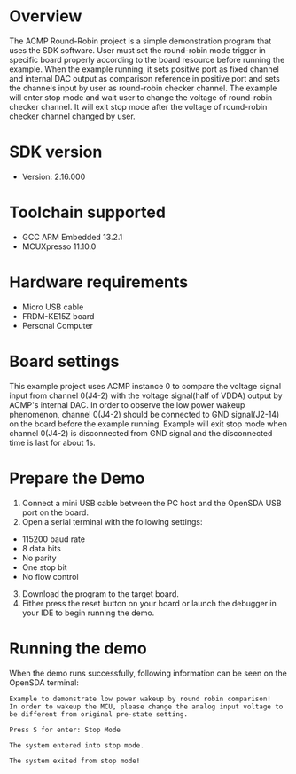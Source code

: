 Overview
========
The ACMP Round-Robin project is a simple demonstration program that uses the SDK software. User
must set the round-robin mode trigger in specific board properly according to the board resource
before running the example. When the example running, it sets positive port as fixed channel and
internal DAC output as comparison reference in positive port and sets the channels input by user
as round-robin checker channel. The example will enter stop mode and wait user to change the voltage
of round-robin checker channel. It will exit stop mode after the voltage of round-robin checker
channel changed by user.


SDK version
===========
- Version: 2.16.000

Toolchain supported
===================
- GCC ARM Embedded  13.2.1
- MCUXpresso  11.10.0

Hardware requirements
=====================
- Micro USB cable
- FRDM-KE15Z board
- Personal Computer

Board settings
==============
This example project uses ACMP instance 0 to compare the voltage signal input from channel 0(J4-2)
with the voltage signal(half of VDDA) output by ACMP's internal DAC. In order to observe the low
power wakeup phenomenon, channel 0(J4-2) should be connected to GND signal(J2-14) on the board before
the example running. Example will exit stop mode when channel 0(J4-2) is disconnected from GND signal
and the disconnected time is last for about 1s.

Prepare the Demo
================
1. Connect a mini USB cable between the PC host and the OpenSDA USB port on the board.
2.  Open a serial terminal with the following settings:
   - 115200 baud rate
   - 8 data bits
   - No parity
   - One stop bit
   - No flow control
3. Download the program to the target board.
4. Either press the reset button on your board or launch the debugger in your IDE to begin running the demo.

Running the demo
================
When the demo runs successfully, following information can be seen on the OpenSDA terminal:

~~~~~~~~~~~~~~~~~~~~~~~~~~~~~
Example to demonstrate low power wakeup by round robin comparison!
In order to wakeup the MCU, please change the analog input voltage to be different from original pre-state setting.

Press S for enter: Stop Mode

The system entered into stop mode.

The system exited from stop mode!

~~~~~~~~~~~~~~~~~~~~~~~~~~~~~
